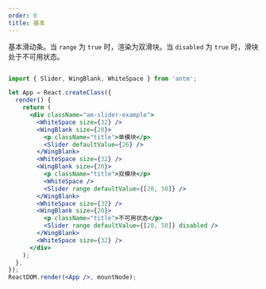 ```yaml
---
order: 0
title: 基本
---
```



基本滑动条。当 `range` 为 `true` 时，渲染为双滑块。当 `disabled` 为 `true` 时，滑块处于不可用状态。



```jsx

import { Slider, WingBlank, WhiteSpace } from 'antm';

let App = React.createClass({
  render() {
    return (
      <div className="am-slider-example">
        <WhiteSpace size={32} />
        <WingBlank size={20}>
          <p className="title">单模块</p>
          <Slider defaultValue={26} />
        </WingBlank>
        <WhiteSpace size={32} />
        <WingBlank size={20}>
          <p className="title">双模块</p>
          <WhiteSpace />
          <Slider range defaultValue={[20, 50]} />
        </WingBlank>
        <WhiteSpace size={32} />
        <WingBlank size={20}>
          <p className="title">不可用状态</p>
          <Slider range defaultValue={[20, 50]} disabled />
        </WingBlank>
        <WhiteSpace size={32} />
      </div>
    );
  },
});
ReactDOM.render(<App />, mountNode);
```

<style>
.code-box-demo .am-slider {
  margin-bottom: 80px;
}
.code-box-demo .am-slider-example .title {
  margin-bottom: 32px;
}
.code-box-demo .am-slider:last-child {
  margin-bottom: 20px;
}
</style>
